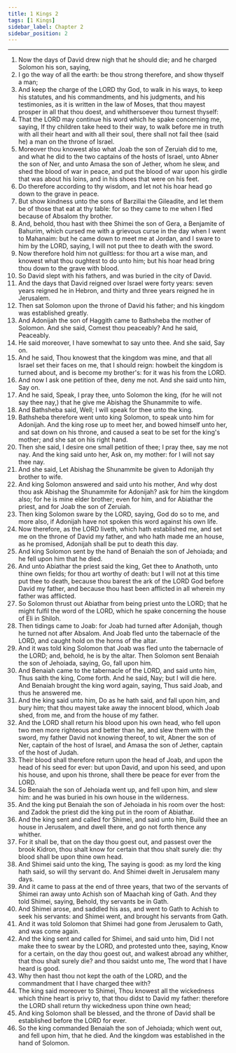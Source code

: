 ```yaml
---
title: 1 Kings 2
tags: [1 Kings]
sidebar_label: Chapter 2
sidebar_position: 2
---
```


---
1. Now the days of David drew nigh that he should die; and he charged Solomon his son, saying,
2. I go the way of all the earth: be thou strong therefore, and show thyself a man;
3. And keep the charge of the LORD thy God, to walk in his ways, to keep his statutes, and his commandments, and his judgments, and his testimonies, as it is written in the law of Moses, that thou mayest prosper in all that thou doest, and whithersoever thou turnest thyself:
4. That the LORD may continue his word which he spake concerning me, saying, If thy children take heed to their way, to walk before me in truth with all their heart and with all their soul, there shall not fail thee (said he) a man on the throne of Israel.
5. Moreover thou knowest also what Joab the son of Zeruiah did to me, and what he did to the two captains of the hosts of Israel, unto Abner the son of Ner, and unto Amasa the son of Jether, whom he slew, and shed the blood of war in peace, and put the blood of war upon his girdle that was about his loins, and in his shoes that were on his feet.
6. Do therefore according to thy wisdom, and let not his hoar head go down to the grave in peace.
7. But show kindness unto the sons of Barzillai the Gileadite, and let them be of those that eat at thy table: for so they came to me when I fled because of Absalom thy brother.
8. And, behold, thou hast with thee Shimei the son of Gera, a Benjamite of Bahurim, which cursed me with a grievous curse in the day when I went to Mahanaim: but he came down to meet me at Jordan, and I sware to him by the LORD, saying, I will not put thee to death with the sword.
9. Now therefore hold him not guiltless: for thou art a wise man, and knowest what thou oughtest to do unto him; but his hoar head bring thou down to the grave with blood.
10. So David slept with his fathers, and was buried in the city of David.
11. And the days that David reigned over Israel were forty years: seven years reigned he in Hebron, and thirty and three years reigned he in Jerusalem.
12. Then sat Solomon upon the throne of David his father; and his kingdom was established greatly.
13. And Adonijah the son of Haggith came to Bathsheba the mother of Solomon. And she said, Comest thou peaceably? And he said, Peaceably.
14. He said moreover, I have somewhat to say unto thee. And she said, Say on.
15. And he said, Thou knowest that the kingdom was mine, and that all Israel set their faces on me, that I should reign: howbeit the kingdom is turned about, and is become my brother's: for it was his from the LORD.
16. And now I ask one petition of thee, deny me not. And she said unto him, Say on.
17. And he said, Speak, I pray thee, unto Solomon the king, (for he will not say thee nay,) that he give me Abishag the Shunammite to wife.
18. And Bathsheba said, Well; I will speak for thee unto the king.
19. Bathsheba therefore went unto king Solomon, to speak unto him for Adonijah. And the king rose up to meet her, and bowed himself unto her, and sat down on his throne, and caused a seat to be set for the king's mother; and she sat on his right hand.
20. Then she said, I desire one small petition of thee; I pray thee, say me not nay. And the king said unto her, Ask on, my mother: for I will not say thee nay.
21. And she said, Let Abishag the Shunammite be given to Adonijah thy brother to wife.
22. And king Solomon answered and said unto his mother, And why dost thou ask Abishag the Shunammite for Adonijah? ask for him the kingdom also; for he is mine elder brother; even for him, and for Abiathar the priest, and for Joab the son of Zeruiah.
23. Then king Solomon sware by the LORD, saying, God do so to me, and more also, if Adonijah have not spoken this word against his own life.
24. Now therefore, as the LORD liveth, which hath established me, and set me on the throne of David my father, and who hath made me an house, as he promised, Adonijah shall be put to death this day.
25. And king Solomon sent by the hand of Benaiah the son of Jehoiada; and he fell upon him that he died.
26. And unto Abiathar the priest said the king, Get thee to Anathoth, unto thine own fields; for thou art worthy of death: but I will not at this time put thee to death, because thou barest the ark of the LORD God before David my father, and because thou hast been afflicted in all wherein my father was afflicted.
27. So Solomon thrust out Abiathar from being priest unto the LORD; that he might fulfil the word of the LORD, which he spake concerning the house of Eli in Shiloh.
28. Then tidings came to Joab: for Joab had turned after Adonijah, though he turned not after Absalom. And Joab fled unto the tabernacle of the LORD, and caught hold on the horns of the altar.
29. And it was told king Solomon that Joab was fled unto the tabernacle of the LORD; and, behold, he is by the altar. Then Solomon sent Benaiah the son of Jehoiada, saying, Go, fall upon him.
30. And Benaiah came to the tabernacle of the LORD, and said unto him, Thus saith the king, Come forth. And he said, Nay; but I will die here. And Benaiah brought the king word again, saying, Thus said Joab, and thus he answered me.
31. And the king said unto him, Do as he hath said, and fall upon him, and bury him; that thou mayest take away the innocent blood, which Joab shed, from me, and from the house of my father.
32. And the LORD shall return his blood upon his own head, who fell upon two men more righteous and better than he, and slew them with the sword, my father David not knowing thereof, to wit, Abner the son of Ner, captain of the host of Israel, and Amasa the son of Jether, captain of the host of Judah.
33. Their blood shall therefore return upon the head of Joab, and upon the head of his seed for ever: but upon David, and upon his seed, and upon his house, and upon his throne, shall there be peace for ever from the LORD.
34. So Benaiah the son of Jehoiada went up, and fell upon him, and slew him: and he was buried in his own house in the wilderness.
35. And the king put Benaiah the son of Jehoiada in his room over the host: and Zadok the priest did the king put in the room of Abiathar.
36. And the king sent and called for Shimei, and said unto him, Build thee an house in Jerusalem, and dwell there, and go not forth thence any whither.
37. For it shall be, that on the day thou goest out, and passest over the brook Kidron, thou shalt know for certain that thou shalt surely die: thy blood shall be upon thine own head.
38. And Shimei said unto the king, The saying is good: as my lord the king hath said, so will thy servant do. And Shimei dwelt in Jerusalem many days.
39. And it came to pass at the end of three years, that two of the servants of Shimei ran away unto Achish son of Maachah king of Gath. And they told Shimei, saying, Behold, thy servants be in Gath.
40. And Shimei arose, and saddled his ass, and went to Gath to Achish to seek his servants: and Shimei went, and brought his servants from Gath.
41. And it was told Solomon that Shimei had gone from Jerusalem to Gath, and was come again.
42. And the king sent and called for Shimei, and said unto him, Did I not make thee to swear by the LORD, and protested unto thee, saying, Know for a certain, on the day thou goest out, and walkest abroad any whither, that thou shalt surely die? and thou saidst unto me, The word that I have heard is good.
43. Why then hast thou not kept the oath of the LORD, and the commandment that I have charged thee with?
44. The king said moreover to Shimei, Thou knowest all the wickedness which thine heart is privy to, that thou didst to David my father: therefore the LORD shall return thy wickedness upon thine own head;
45. And king Solomon shall be blessed, and the throne of David shall be established before the LORD for ever.
46. So the king commanded Benaiah the son of Jehoiada; which went out, and fell upon him, that he died. And the kingdom was established in the hand of Solomon.
